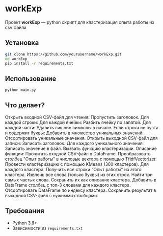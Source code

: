 # workExp

Проект **workExp** — python скрипт для кластеризация опыта работы из csv файла

## Установка

```bash
git clone https://github.com/yourusername/workExp.git
cd workExp
pip install -r requirements.txt
```

## Использование

```bash
python main.py
```

## Что делает?



Открыть входной CSV-файл для чтения:
    Пропустить заголовок.
        Для каждой строки:
            Для каждой ячейки:
                Разбить ячейку по запятой.
                    Для каждой части:
                    Удалить лишние символы в начале.
                    Если строка не пуста и содержит буквы:
                    Добавить в множество уникальных значений.
    Отсортировать уникальные значения.
Открыть выходной CSV-файл для записи:
    Записать заголовок.
        Для каждого уникального значения:
        Записать значение в файл.
Вызвать функцию кластеризации.
    Описание функции:
        Прочитать входной CSV-файл в DataFrame.
        Преобразовать столбец "Опыт работы" в числовые вектора с помощью TfidfVectorizer.
        Провести кластеризацию с помощью KMeans (300 кластеров).
        Для каждого кластера:
            Получить все строки "Опыт работы" из этого кластера.
            Извлечь все слова (только буквы) из этих строк.
            Найти три самых частых слова.
            Сохранить их как описание кластера.
        Добавить в DataFrame столбец с топ-3 словами для каждого кластера.
        Отсортировать DataFrame по индексу кластера.
        Сохранить результат в выходной CSV-файл с нужными столбцами.


## Требования

- Python 3.8+
- Зависимости из `requirements.txt`

